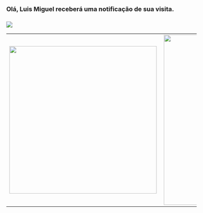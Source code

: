 ### Olá, Luis Miguel receberá uma notificação de sua visita.
### 
<p>   <img src="http://views.whatilearened.today/views/github/lmstive/views.svg"/> 
 
<center>
  <table>
    <tr>
        <td><img width="390px" align="left" src="https://github-readme-stats.vercel.app/api/top-langs/?username=lmstive&hide=html&layout=compact&theme=buefy" /></td>
        <td><img width="450px" align="left" src="https://github-readme-stats.vercel.app/api?username=lmstive&theme=buefy" /></td>
    </tr>   
  </table>
</center> 
